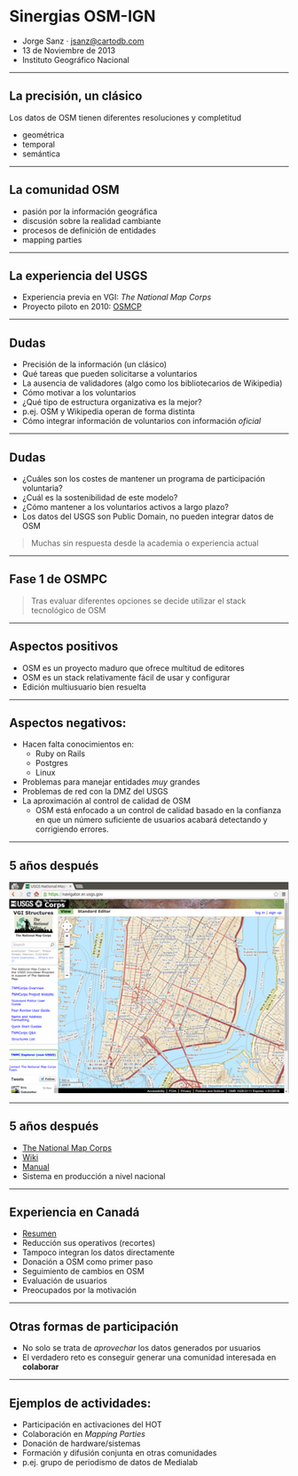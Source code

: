 # Sinergias OSM-IGN

- Jorge Sanz · jsanz@cartodb.com
- 13 de Noviembre de 2013
- Instituto Geográfico Nacional

---

## La precisión, un clásico

Los datos de OSM tienen diferentes resoluciones y completitud

- geométrica
- temporal
- semántica

---

## La comunidad OSM

- pasión por la información geográfica
- discusión sobre la realidad cambiante
- procesos de definición de entidades
- mapping parties

---

## La experiencia del USGS

- Experiencia previa en VGI: _The National Map Corps_
- Proyecto piloto en 2010: [OSMCP](http://nationalmap.gov/TheNationalMapCorps/pilot.html)

---

## Dudas

- Precisión de la información (un clásico)
- Qué tareas que pueden solicitarse a voluntarios
- La ausencia de validadores (algo como los bibliotecarios de Wikipedia)
- Cómo motivar a los voluntarios
- ¿Qué tipo de estructura organizativa es la mejor? 
 - p.ej. OSM y Wikipedia operan de forma distinta
- Cómo integrar información de voluntarios con información _oficial_

---

## Dudas

- ¿Cuáles son los costes de mantener un programa de participación voluntaria?
- ¿Cuál es la sostenibilidad de este modelo? 
 - ¿Cómo mantener a los voluntarios activos a largo plazo?
- Los datos del USGS son Public Domain, no pueden integrar datos de OSM

> Muchas sin respuesta desde la academia o experiencia actual

---

## Fase 1 de OSMPC

> Tras evaluar diferentes opciones se decide utilizar el stack tecnológico de OSM

---

## Aspectos positivos

- OSM es un proyecto maduro que ofrece multitud de editores
- OSM es un stack relativamente fácil de usar y configurar
- Edición multiusuario bien resuelta

---

## Aspectos negativos:

- Hacen falta conocimientos en:
  - Ruby on Rails
  - Postgres
  - Linux
- Problemas para manejar entidades *muy* grandes
- Problemas de red con la DMZ del USGS
- La aproximación al control de calidad de OSM
  - OSM está enfocado a un control de calidad basado en la confianza en que un número suficiente de usuarios acabará detectando y corrigiendo errores.

---

## 5 años después

![The National Map Corps](map-corps.png)

---

## 5 años después

- [The National Map Corps](http://nationalmap.gov/TheNationalMapCorps/)
- [Wiki](https://my.usgs.gov/confluence/display/nationalmapcorps/Home)
- [Manual](https://navigator.er.usgs.gov/help/WebHelp/Editing_Quick_Reference_Guide.pdf)
- Sistema en producción a nivel nacional

---

## Experiencia en Canadá

- [Resumen](http://web.ornl.gov/sci/gist/workshops/2012/documents/Begin,%20Daniel%20-%20Paper.pdf)
- Reducción sus operativos (recortes)
- Tampoco integran los datos directamente
- Donación a OSM como primer paso
- Seguimiento de cambios en OSM
- Evaluación de usuarios
- Preocupados por la motivación

---

## Otras formas de participación

- No solo se trata de _aprovechar_ los datos generados por usuarios
- El verdadero reto es conseguir generar una comunidad interesada en **colaborar**

---

## Ejemplos de actividades:

- Participación en activaciones del HOT
- Colaboración en *Mapping Parties*
- Donación de hardware/sistemas
- Formación y difusión conjunta en otras comunidades 
 - p.ej. grupo de periodismo de datos de Medialab








